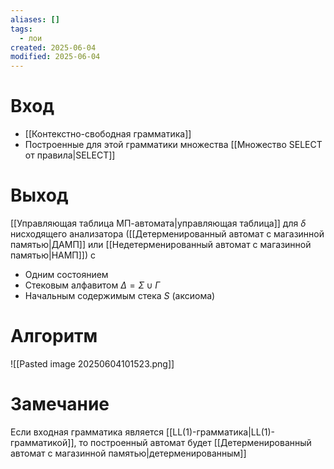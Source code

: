 ```yaml
---
aliases: []
tags:
  - лои
created: 2025-06-04
modified: 2025-06-04
---
```

# Вход
- [[Контекстно-свободная грамматика]]
- Построенные для этой грамматики множества [[Множество SELECT от правила|SELECT]]
# Выход
[[Управляющая таблица МП-автомата|управляющая таблица]] для $\delta$ нисходящего анализатора ([[Детерменированный автомат с магазинной памятью|ДАМП]] или [[Недетерменированный автомат с магазинной памятью|НАМП]]) с
- Одним состоянием
- Стековым алфавитом $\Delta = \Sigma \cup \Gamma$
- Начальным содержимым стека $S$ (аксиома)
# Алгоритм
![[Pasted image 20250604101523.png]]
# Замечание
Если входная грамматика является [[LL(1)-грамматика|LL(1)-грамматикой]], то построенный автомат будет [[Детерменированный автомат с магазинной памятью|детерменированным]]
